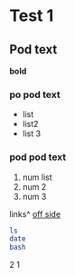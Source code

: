 # Test 1
## Pod text
**bold**
### po pod text
* list
* list2
* list 3
### pod pod text
1. num list
1. num 2
1. num 3

links^
[off side](readme.md)

```bash
ls
date
bash
```
2
1

